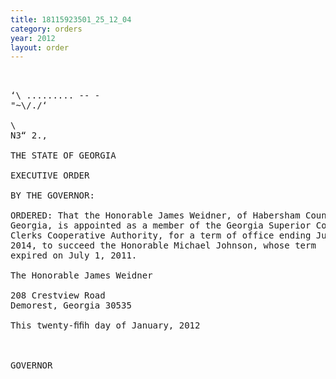 ```yaml
---
title: 18115923501_25_12_04
category: orders
year: 2012
layout: order
---
```


<pre>  

‘\ ......... -- -
"~\/./‘

\
N3“ 2.,

THE STATE OF GEORGIA

EXECUTIVE ORDER

BY THE GOVERNOR:

ORDERED: That the Honorable James Weidner, of Habersham County,
Georgia, is appointed as a member of the Georgia Superior Court
Clerks Cooperative Authority, for a term of office ending July 1,
2014, to succeed the Honorable Michael Johnson, whose term
expired on July 1, 2011.

The Honorable James Weidner

208 Crestview Road
Demorest, Georgia 30535

This twenty-ﬁﬁh day of January, 2012

  

GOVERNOR

</pre>
